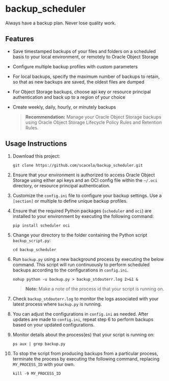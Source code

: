 # backup_scheduler
Always have a backup plan. Never lose quality work.

## Features
* Save timestamped backups of your files and folders on a scheduled basis to your local environment, or remotely to Oracle Object Storage
* Configure multiple backup profiles with custom parameters
* For local backups, specify the maximum number of backups to retain, so that as new backups are saved, the oldest files are dumped
* For Object Storage backups, choose api key or resource principal authentication and back up to a region of your choice
* Create weekly, daily, hourly, or minutely backups

    > **Recommendation:** Manage your Oracle Object Storage backups using Oracle Object Storage Lifecycle Policy Rules and Retention Rules.

## Usage Instructions

1. Download this project:

    ```
    git clone https://github.com/scacela/backup_scheduler.git
    ```
    
2. Ensure that your environment is authorized to access Oracle Object Storage using either api keys and an OCI config file within the `~/.oci` directory, or resource principal authentication.

3. Customize the `config.ini` file to configure your backup settings. Use a `[section]` or multiple to define unique backup profiles.

4. Ensure that the required Python packages (`scheduler` and `oci`) are installed to your environment by executing the following command:

    ```
    pip install scheduler oci
    ```

5. Change your directory to the folder containing the Python script `backup_script.py`:

    ```
    cd backup_scheduler
    ```

6. Run `backup.py` using a new background process by executing the below command. This script will run continuously to perform scheduled backups according to the configurations in `config.ini`.

    ```
    nohup python -u backup.py > backup_stdouterr.log 2>&1 &
    ```
    > **Note:** Make a note of the process id that your script is running on.

7. Check `backup_stdouterr.log` to monitor the logs associated with your latest process where `backup.py` is running.

8. You can adjust the configurations in `config.ini` as needed. After updates are made to `config.ini`, repeat step 6 to perform backups based on your updated configurations.

9. Monitor details about the process(es) that your script is running on:

    ```
    ps aux | grep backup.py
    ```

10. To stop the script from producing backups from a particular process, terminate the process by executing the following command, replacing `MY_PROCESS_ID` with your own.

    ```
    kill -9 MY_PROCESS_ID
    ```
